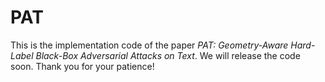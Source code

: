 # PAT

This is the implementation code of the paper *PAT: Geometry-Aware Hard-Label Black-Box Adversarial Attacks on Text*. We will release the code soon. Thank you for your patience!
